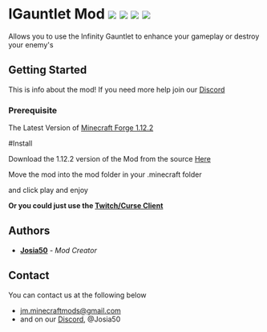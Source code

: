 # IGauntlet Mod ![](https://img.shields.io/badge/Creator-Josia50-orange.svg) ![](https://img.shields.io/badge/Minecraft-1.12.2-blue.svg) ![](https://img.shields.io/badge/Owner-JMTeam-blue.svg) ![](https://img.shields.io/badge/Mod%20Status-Incomplete-red.svg)

Allows you to use the Infinity Gauntlet to enhance your gameplay or destroy your enemy's
 
## Getting Started

This is info about the mod!
If you need more help join our [Discord](https://discord.gg/aqf25uP)

### Prerequisite
The Latest Version of [Minecraft  Forge 1.12.2](https://www.minecraftforge.net)

#Install

Download the 1.12.2 version of the Mod from the source [Here](https://minecraft.curseforge.com/projects/igauntlet)

Move the mod into the mod folder in your .minecraft folder

and click play and enjoy

**Or you could just use the [Twitch/Curse Client](https://app.twitch.tv/download)**

## Authors
* **[Josia50](https://GitHub.com/Josia50)** - *Mod Creator*

## Contact
You can contact us at the following below
* jm.minecraftmods@gmail.com
* and on our [Discord](https://discord.gg/aqf25uP), @Josia50
